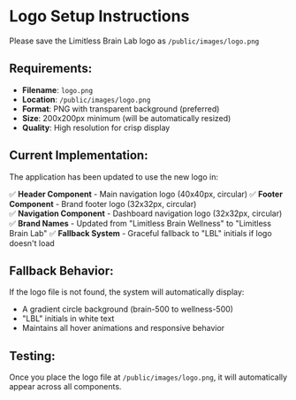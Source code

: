 # Logo Setup Instructions

Please save the Limitless Brain Lab logo as `/public/images/logo.png`

## Requirements:
- **Filename**: `logo.png` 
- **Location**: `/public/images/logo.png`
- **Format**: PNG with transparent background (preferred)
- **Size**: 200x200px minimum (will be automatically resized)
- **Quality**: High resolution for crisp display

## Current Implementation:
The application has been updated to use the new logo in:

✅ **Header Component** - Main navigation logo (40x40px, circular)
✅ **Footer Component** - Brand footer logo (32x32px, circular)  
✅ **Navigation Component** - Dashboard navigation logo (32x32px, circular)
✅ **Brand Names** - Updated from "Limitless Brain Wellness" to "Limitless Brain Lab"
✅ **Fallback System** - Graceful fallback to "LBL" initials if logo doesn't load

## Fallback Behavior:
If the logo file is not found, the system will automatically display:
- A gradient circle background (brain-500 to wellness-500)
- "LBL" initials in white text
- Maintains all hover animations and responsive behavior

## Testing:
Once you place the logo file at `/public/images/logo.png`, it will automatically appear across all components.
